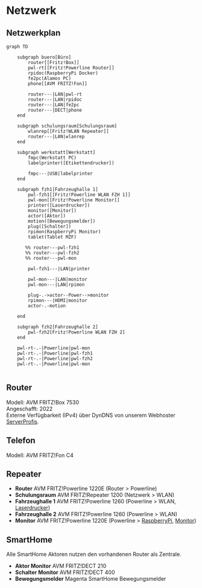 # Netzwerk

## Netzwerkplan

```mermaid
graph TD

    subgraph buero[Büro]
        router[[Fritz!Box]]
        pwl-rt[[Fritz!Powerline Router]]
        rpidoc(RaspberryPi Docker)
        fe2pc(Alamos PC)
        phone[[AVM FRITZ!Fon]]
        
        router---|LAN|pwl-rt
        router---|LAN|rpidoc
        router---|LAN|fe2pc
        router---|DECT|phone
    end
    
    subgraph schulungsraum[Schulungsraum]
        wlanrep[[Fritz!WLAN Repeater]]
        router---|LAN|wlanrep
    end
    
    subgraph werkstatt[Werkstatt]
        fmpc(Werkstatt PC)
        labelprinter([Etikettendrucker])
        
        fmpc---|USB|labelprinter
    end
    
    subgraph fzh1[Fahrzeughalle 1]
        pwl-fzh1[[Fritz!Powerline WLAN FZH 1]]
        pwl-mon[[Fritz!Powerline Monitor]]
        printer([Laserdrucker])
        monitor([Monitor])
        actor([Aktor])
        motion([Bewegungsmelder])
        plug([Schalter])
        rpimon(RaspberryPi Monitor)
        tablet(Tablet MZF)

       %% router---pwl-fzh1
       %% router---pwl-fzh2
       %% router---pwl-mon

        pwl-fzh1---|LAN|printer
        
        pwl-mon---|LAN|monitor
        pwl-mon---|LAN|rpimon
        
        plug-.->actor--Power-->monitor
        rpimon---|HDMI|monitor
        actor-.-motion

    end
    
    subgraph fzh2[Fahrzeughalle 2]
        pwl-fzh2[Fritz!Powerline WLAN FZH 2]
    end
    
    pwl-rt-.-|Powerline|pwl-mon
    pwl-rt-.-|Powerline|pwl-fzh1
    pwl-rt-.-|Powerline|pwl-fzh2
    pwl-rt-.-|Powerline|pwl-mon
    
```

## Router

Modell: AVM FRITZ!Box 7530  
Angeschafft: 2022  
Externe Verfügbarkeit (IPv4) über DynDNS von unserem Webhoster [ServerProfis](../Dienste/ServerProfis.md).

## Telefon

Modell: AVM FRITZ!Fon C4

## Repeater

* **Router** AVM FRITZ!Powerline 1220E (Router > Powerline)
* **Schulungsraum** AVM FRITZ!Repeater 1200 (Netzwerk > WLAN)
* **Fahrzeughalle 1** AVM FRITZ!Powerline 1260 (Powerline > WLAN, [Laserdrucker](Drucker.md#laserdrucker))
* **Fahrzeughalle 2** AVM FRITZ!Powerline 1260 (Powerline > WLAN)
* **Monitor** AVM FRITZ!Powerline 1220E (Powerline > [RaspberryPi](RaspberryPi.md#monitor), [Monitor](Visualisierung.md#monitor))

## SmartHome

Alle SmartHome Aktoren nutzen den vorhandenen Router als Zentrale.

* **Aktor Monitor** AVM FRITZ!DECT 210
* **Schalter Monitor** AVM FRITZ!DECT 400
* **Bewegungsmelder** Magenta SmartHome Bewegungsmelder